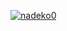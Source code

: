 [![nadeko0](https://pp.userapi.com/c840339/v840339402/67aa6/FcHsw7_BJHg.jpg)](https://discord.gg/ZtMk2D4)
